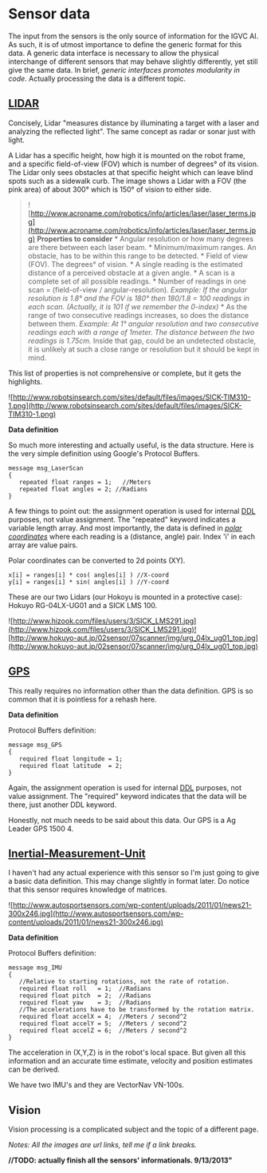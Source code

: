 # Sensor data #

The input from the sensors is the only source of information for the IGVC AI. As such, it is of utmost importance to define the generic format for this data. A generic data interface is necessary to allow the physical interchange of different sensors that may behave slightly differently, yet still give the same data. In brief, _generic interfaces promotes modularity in code_. Actually processing the data is a different topic.

## [LIDAR](http://en.wikipedia.org/wiki/Lidar) ##
Concisely, Lidar "measures distance by illuminating a target with a laser and analyzing the reflected light". The same concept as radar or sonar just with light.

A Lidar has a specific height, how high it is mounted on the robot frame, and a specific field-of-view (FOV) which is number of degrees° of its vision. The Lidar only sees obstacles at that specific height which can leave blind spots such as a sidewalk curb. The image shows a Lidar with a FOV (the pink area) of about 300° which is 150° of vision to either side.
> ![http://www.acroname.com/robotics/info/articles/laser/laser_terms.jpg](http://www.acroname.com/robotics/info/articles/laser/laser_terms.jpg)
**Properties to consider**
    * Angular resolution or how many degrees are there between each laser beam.
    * Minimum/maximum ranges. An obstacle, has to be within this range to be detected.
    * Field of view (FOV). The degrees° of vision.
    * A single reading is the estimated distance of a perceived obstacle at a given angle.
    * A scan is a complete set of all possible readings.
    * Number of readings in one scan = (field-of-view / angular-resolution). _Example: If the angular resolution is 1.8° and the FOV is 180° then 180/1.8 = 100 readings in each scan. (Actually, it is 101 if we remember the 0-index)_
    * As the range of two consecutive readings increases, so does the distance between them. _Example: At 1° angular resolution and two consecutive readings each with a range of 1meter. The distance between the two readings is 1.75cm._ Inside that gap, could be an undetected obstacle, it is unlikely at such a close range or resolution but it should be kept in mind.

This list of properties is not comprehensive or complete, but it gets the highlights.

![http://www.robotsinsearch.com/sites/default/files/images/SICK-TIM310-1.png](http://www.robotsinsearch.com/sites/default/files/images/SICK-TIM310-1.png)

**Data definition**

So much more interesting and actually useful, is the data structure.
Here is the very simple definition using Google's Protocol Buffers.
```
message msg_LaserScan
{
   repeated float ranges = 1;   //Meters
   repeated float angles = 2; //Radians
}
```
A few things to point out: the assignment operation is used for internal [DDL](http://en.wikipedia.org/wiki/Data_definition_language) purposes, not value assignment. The "repeated" keyword indicates a variable length array. And most importantly, the data is defined in _[polar coordinates](http://en.wikipedia.org/wiki/Polar_coordinate_system)_ where each reading is a (distance, angle) pair. Index 'i' in each array are value pairs.

Polar coordinates can be converted to 2d points (XY).
```
x[i] = ranges[i] * cos( angles[i] ) //X-coord
y[i] = ranges[i] * sin( angles[i] ) //Y-coord
```

These are our two Lidars (our Hokoyu is mounted in a protective case):
Hokuyo RG-04LX-UG01 and a SICK LMS 100.

![http://www.hizook.com/files/users/3/SICK_LMS291.jpg](http://www.hizook.com/files/users/3/SICK_LMS291.jpg)![http://www.hokuyo-aut.jp/02sensor/07scanner/img/urg_04lx_ug01_top.jpg](http://www.hokuyo-aut.jp/02sensor/07scanner/img/urg_04lx_ug01_top.jpg)

## [GPS](http://en.wikipedia.org/wiki/Global_Positioning_System) ##
This really requires no information other than the data definition. GPS is so common that it is pointless for a rehash here.

**Data definition**

Protocol Buffers definition:
```
message msg_GPS
{
   required float longitude = 1;
   required float latitude  = 2;
}
```
Again, the assignment operation is used for internal [DDL](http://en.wikipedia.org/wiki/Data_definition_language) purposes, not value assignment. The "required" keyword indicates that the data will be there, just another DDL keyword.

Honestly, not much needs to be said about this data. Our GPS is a Ag Leader GPS 1500 4.

## [Inertial-Measurement-Unit](http://en.wikipedia.org/wiki/Inertial_measurement_unit) ##
I haven't had any actual experience with this sensor so I'm just going to give a basic data definition. This may change slightly in format later. Do notice that this sensor requires knowledge of matrices.

![http://www.autosportsensors.com/wp-content/uploads/2011/01/news21-300x246.jpg](http://www.autosportsensors.com/wp-content/uploads/2011/01/news21-300x246.jpg)

**Data definition**

Protocol Buffers definition:
```
message msg_IMU
{
   //Relative to starting rotations, not the rate of rotation.
   required float roll   = 1;  //Radians
   required float pitch  = 2;  //Radians
   required float yaw    = 3;  //Radians 
   //The accelerations have to be transformed by the rotation matrix.
   required float accelX = 4;  //Meters / second^2
   required float accelY = 5;  //Meters / second^2
   required float accelZ = 6;  //Meters / second^2
}
```
The acceleration in (X,Y,Z) is in the robot's local space. But given all this information and an accurate time estimate, velocity and position estimates can be derived.

We have two IMU's and they are VectorNav VN-100s.

## Vision ##
Vision processing is a complicated subject and the topic of a different page.

_Notes: All the images are url links, tell me if a link breaks._

**//TODO: actually finish all the sensors' informationals. 9/13/2013"**